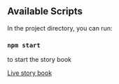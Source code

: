 
## Available Scripts

In the project directory, you can run:

### `npm start`

to start the story book

[Live story book](https://cranky-mirzakhani-11dc9b.netlify.com/?path=/story/top-nav--default)
